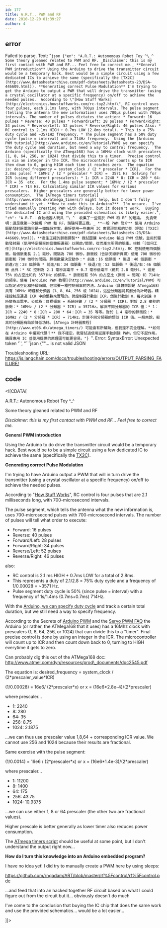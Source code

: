 ```yaml
---
id: 177
title: A.R.T., PWM and RF
date: 2010-12-20 01:39:27
author: 4
---
```

## error
Failed to parse. Text: "```json
{"en": "A.R.T.: Autonomous Robot Toy ^\_^ Some theory gleaned related to PWM and RF. _Disclaimer: this is my first contact with PWM and RF... Feel free to correct me._ **General PWM introduction** Using the Arduino to drive the transmitter circuit would be a temporary hack. Best would be a simple circuit using a few dedicated ICs to achieve the same (specifically the [TX2C](http://www.datasheetarchive.com/pdf-datasheets/Datasheets-23/DSA-446609.html)). **Generating correct Pulse Modulation** I'm trying to get the Arduino to output a PWM that will drive the transmitter (using a crystal oscillator at a specific frequency) on/off to achieve the needed pulses.  According to \"[How Stuff Works](http://electronics.howstuffworks.com/rc-toy2.htm)\", RC control uses four pulses, each 2.1ms long, with 700µs intervals. The pulse segment (telling the antenna the new information) uses 700µs pulses with 700µs intervals. The number of pulses dictates the action: * Forward: 16 pulses * Reverse: 40 pulses * Forward/Left: 28 pulses * Forward/Right: 34 pulses * Reverse/Left: 52 pulses * Reverse/Right: 46 pulses Also: * RC control is 2.1ms HIGH + 0.7ms LOW (2.8ms total). * This is a 75% duty cycle and ~3571Hz frequency. * The pulse segment has a 50% duty cycle (pulse = interval) and a 714Hz frequency.  Using the [Arduino PWM tutorial](http://www.arduino.cc/en/Tutorial/PWM) we can specify the duty cycle and duration, but need a way to control frequency.  The Arduino (specifically the ATmega168) has a 16MHz clock with prescalers (1, 8, 64, 256, or 1024) that divide this to a timer.  Precise control is via an integer in the ICR. The microcontroller counts up to ICR then down to 0, going HIGH each time it reaches zero.  The equation is: desired_frequency = system_clock / (2 * prescaler * ICR).  For the 2.8ms pulse: * 16MHz / (2 * prescaler * ICR) =  3571 Hz  Solving for ICR (using different prescalers): * 1: ICR = 2240 * 8: ICR = 280 * 64: ICR = 35  etc.  For the 1.4ms pulse segment: * 16MHz / (2 * prescaler * ICR) = 714 Hz. Calculating similar ICR values for various prescalers.  Higher prescalers are generally better for lower power consumption.  The [ATmega timers tutorial](http://www.et06.dk/atmega_timers/) might help, but I don't fully understand it yet. **How to code this in Arduino?**  I'm unsure.  I've tried manually creating PWM with delays, but it doesn't work.  Buying the dedicated IC and using the provided schematics is likely easier.", "zh": "A.R.T.：自動機器人玩具 ^\_^  收集了一些關於 PWM 和 RF 的理論。_免責聲明：這是我第一次接觸 PWM 和 RF，請隨時更正我。_ **一般 PWM 簡介** 使用 Arduino 驅動發射器電路只是一個臨時方案。最好使用一些專用 IC 來實現同樣的功能（例如 [TX2C](http://www.datasheetarchive.com/pdf-datasheets/Datasheets-23/DSA-446609.html)）。**產生正確的脈衝調製** 我試圖讓 Arduino 輸出 PWM 信號，並用於驅動發射器（使用特定頻率的晶體振盪器）以開啟/關閉，從而產生所需的脈衝。根據「[如何工作](http://electronics.howstuffworks.com/rc-toy2.htm)」，RC 控制使用四個脈衝，每個脈衝長 2.1 毫秒，間隔為 700 微秒。脈衝段（告訴天線新資訊）使用 700 微秒的脈衝和 700 微秒的間隔。脈衝數量決定動作：* 前進：16 個脈衝 * 後退：40 個脈衝 * 前進/左：28 個脈衝 * 前進/右：34 個脈衝 * 後退/左：52 個脈衝 * 後退/右：46 個脈衝 此外：* RC 控制為 2.1 毫秒高電平 + 0.7 毫秒低電平（總共 2.8 毫秒）。* 這是 75% 的占空比和約 3571Hz 的頻率。* 脈衝段有 50% 的占空比（脈衝 = 間隔）和 714Hz 的頻率。使用 [Arduino PWM 教程](http://www.arduino.cc/en/Tutorial/PWM) 可以指定占空比和持續時間，但需要一種控制頻率的方法。Arduino（具體來說是 ATmega168）具有 16MHz 時鐘和分頻器（1、8、64、256 或 1024），這些分頻器將其劃分為計時器。精確控制是通過 ICR 中的整數來實現的。微控制器計數到 ICR，然後計數到 0，每次到達 0 時變為高電平。公式為：目標頻率 = 系統時鐘 / (2 * 分頻器 * ICR)。對於 2.8 毫秒的脈衝：* 16MHz / (2 * 分頻器 * ICR) = 3571Hz。解決不同分頻器的 ICR 值：* 1：ICR = 2240 * 8：ICR = 280 * 64：ICR = 35 等等。對於 1.4 毫秒的脈衝段：* 16MHz / (2 * 分頻器 * ICR) = 714Hz。計算不同分頻器的類似 ICR 值。一般來說，較高的分頻器有助於降低功耗。[ATmega 計時器教程](http://www.et06.dk/atmega_timers/) 可能會有所幫助，但我還不完全理解。**如何在 Arduino 中編寫代碼？** 我不確定。我嘗試過使用延遲手動創建 PWM，但它不起作用。購買專用 IC 並使用提供的原理圖可能更容易。"}
```". Error: SyntaxError: Unexpected token '`', "```json
{""... is not valid JSON

Troubleshooting URL: https://js.langchain.com/docs/troubleshooting/errors/OUTPUT_PARSING_FAILURE/


## code
 <!\[CDATA\[

A.R.T.: Autonomous Robot Toy ^\_^

Some theory gleaned related to PWM and RF

_Disclaimer: this is my first contact with PWM and RF... Feel free to correct me._

**General PWM introduction**

Using the Arduino to do drive the transmitter circuit would be a temporary hack. Best would be to be a simple circuit using a few dedicated IC to achieve the same (specifically the [TX2C](http://www.datasheetarchive.com/pdf-datasheets/Datasheets-23/DSA-446609.html)).

**Generating correct Pulse Modulation**

I'm trying to have Arduino output a PWM that will in turn drive the transmitter (using a crystal oscillator at a specific frequency) on/off to achieve the needed pulses.

According to "[How Stuff Works](http://electronics.howstuffworks.com/rc-toy2.htm)", RC control is four pulses that are 2.1 milliseconds long, with 700-microsecond intervals.

The pulse segment, which tells the antenna what the new information is, uses 700-microsecond pulses with 700-microsecond intervals. The number of pulses will tell what order to execute:

* Forward: 16 pulses
* Reverse: 40 pulses
* Forward/Left: 28 pulses
* Forward/Right: 34 pulses
* Reverse/Left: 52 pulses
* Reverse/Right: 46 pulses

also:

* RC control is 2.1 ms HIGH + 0.7ms LOW for a total of 2.8ms.
* This represents a duty of 2.1/2.8 = 75% duty cycle and a frequency of 1/0.00028 = \~3571 Hz.
* Pulse segment duty cycle is 50% (since pulse = interval) with a frequency of 1s/1.4ms (0.7ms+0.7ms) 714Hz.

With the [Arduino, we can specify duty cycle](http://www.arduino.cc/en/Tutorial/PWM) and track a certain total duration, but we still need a way to specify frequency.

According to the Secrets of [Arduino PWM](http://arduino.cc/en/Tutorial/SecretsOfArduinoPWM) and the [Servo PWM FAQ](http://mil.ufl.edu/~achamber/servoPWMfaq.html) the Arduino (or rather, the ATMega168 that it uses) has a 16Mhz clock with prescalers (1, 8, 64, 256, or 1024) that can divide this to a "timer". Final precise control is done by using an integer in the ICR. The microcontroller will count up to ICR and then count down back to 0, turning to HIGH everytime it gets to zero.

Can probably dig this out of the ATMega168 doc: http://www.atmel.com/dyn/resources/prod\_documents/doc2545.pdf

The equation is: desired\_frequency = system\_clock / (2\*prescaler\_value\*ICR)

(1/0.00028) = 16e6/ (2\*prescaler\*x) or x = (16e6\*2.8e-4)/(2\*prescaler)

where prescaler...

* 1: 2240
* 8: 280
* 64: 35
* 256: 8.75
* 1024: 2.1875

...we can thus use prescaler value 1,8,64 + corresponding ICR value. We cannot use 256 and 1024 because their results are fractional.

Same exercise with the pulse segment:

(1/0.0014) = 16e6 / (2\*prescaler\*x) or x = (16e6\*1.4e-3)/(2\*prescaler)

where prescaler...

* 1: 11200
* 8: 1400
* 64: 175
* 256: 43.75
* 1024: 10.9375

...we can use either 1, 8 or 64 prescaler (the other two are fractional values).

Higher prescale is better generally as lower timer also reduces power consumption.

The [ATmega timers script](http://www.et06.dk/atmega%5Ftimers/) should be useful at some point, but I don't understand the output right now...

**How do I turn this knowledge into an Arduino embedded program?**

I have no idea yet! I did try to manually create a PWM here by using sleeps:

<https://github.com/rngadam/ART/blob/master/rf%5Fcontrol/rf%5Fcontrol.pde>

...and feed that into an hacked together RF circuit based on what I could figure out from the circuit but it... obviously doesn't do much

I've come to the conclusion that buying the IC chip that does the same work and use the provided schematics... would be a lot easier...

\]\]> 
